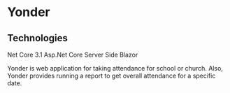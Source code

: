 # Yonder

## Technologies
Net Core 3.1
Asp.Net Core
Server Side Blazor

Yonder is web application for taking attendance for school or church. Also, Yonder provides running a report to get overall attendance for a specific date.
